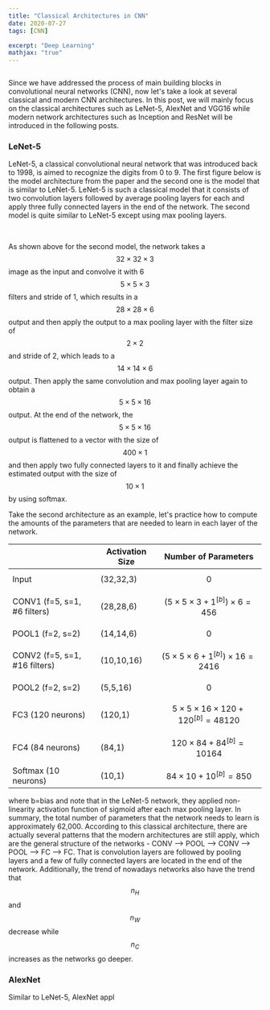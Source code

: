 ```yaml
---
title: "Classical Architectures in CNN"
date: 2020-07-27
tags: [CNN]

excerpt: "Deep Learning"
mathjax: "true"
---
```

<img src="{{ site.url }}{{ site.baseurl }}/images/classical_cnn/header_img.jpeg" alt="">

Since we have addressed the process of main building blocks in convolutional neural networks (CNN), now let's take a look at several classical and modern CNN architectures. In this post, we will mainly focus on the classical architectures such as  LeNet-5, AlexNet and VGG16 while modern network architectures such as Inception and ResNet will be introduced in the following posts.

### LeNet-5
LeNet-5, a classical convolutional neural network that was introduced back to 1998, is aimed to recognize the digits from 0 to 9. The first figure below is the model architecture from the paper and the second one is the model that is similar to LeNet-5. LeNet-5 is such a classical model that it consists of two convolution layers followed by average pooling layers for each and apply three fully connected layers in the end of the network. The second model is quite similar to LeNet-5 except using max pooling layers.

<img src="{{ site.url }}{{ site.baseurl }}/images/classical_cnn/LeNet-5.PNG" alt="">

<img src="{{ site.url }}{{ site.baseurl }}/images/classical_cnn/LeNet-5.PNG" alt="">

As shown above for the second model, the network takes a $$32\times32\times3$$ image as the input and convolve it with 6 $$5\times5\times3$$ filters and stride of 1, which results in a $$28\times28\times6$$ output and then apply the output to a max pooling layer with the filter size of $$2\times2$$ and stride of 2, which leads to a $$14\times14\times6$$ output. Then apply the same convolution and max pooling layer again to obtain a $$5\times5\times16$$ output. At the end of the network, the $$5\times5\times16$$ output is flattened to a vector with the size of $$400\times1$$ and then apply two fully connected layers to it and finally achieve the estimated output with the size of $$10\times1$$ by using softmax.

Take the second architecture as an example, let's practice how to compute the amounts of the parameters that are needed to learn in each layer of the network.

|                            | Activation Size | Number of Parameters                    |
| -------------------------- | --------------- | --------------------------------------- |
| Input                      | (32,32,3)       | $$0$$                                   |
| CONV1 (f=5, s=1, #6 filters)  | (28,28,6)       | $$(5\times5\times3+1^{[b]})\times6=456$$      |
| POOL1 (f=2, s=2)             | (14,14,6)       | $$0$$                                   |
| CONV2 (f=5, s=1, #16 filters) | (10,10,16)      | $$(5\times5\times6+1^{[b]})\times16=2416$$    |
| POOL2 (f=2, s=2)             | (5,5,16)        | $$0$$                                   |
| FC3 (120 neurons)           | (120,1)         | $$5\times5\times16\times120+120^{[b]}=48120$$ |
| FC4 (84 neurons)            | (84,1)          | $$120\times84+84^{[b]}=10164$$                |
| Softmax (10 neurons)        | (10,1)          | $$84\times10+10^{[b]}=850$$                   |
where b=bias and note that in the LeNet-5 network, they applied non-linearity activation function of sigmoid after each max pooling layer.
In summary, the total number of parameters that the network needs to learn is approximately 62,000. According to this classical architecture, there are actually several patterns that the modern architectures are still apply, which are the general structure of the networks - CONV --> POOL --> CONV --> POOL --> FC --> FC. That is convolution layers are followed by pooling layers and a few of fully connected layers are located in the end of the network. Additionally, the trend of nowadays networks also have the trend that $$n_H$$ and $$n_W$$ decrease while $$n_C$$ increases as the networks go deeper. 

### AlexNet
Similar to LeNet-5, AlexNet appl
